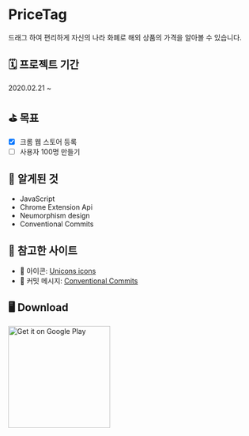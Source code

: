 # PriceTag

드래그 하여 편리하게 자신의 나라 화폐로 해외 상품의 가격을 알아볼 수 있습니다.

## 🗓 프로젝트 기간
2020.02.21 ~ 

## ⛳️ 목표
- [x] 크롬 웹 스토어 등록
- [ ] 사용자 100명 만들기

## 🔬 알게된 것
- JavaScript
- Chrome Extension Api
- Neumorphism design
- Conventional Commits

## 🔭 참고한 사이트
- 🚮 아이콘: [Unicons icons](https://iconscout.com/unicons)
- 💬 커밋 메시지: [Conventional Commits](https://www.conventionalcommits.org/ko/v1.0.0-beta.4/)

## 🖥 Download
<a href='https://chrome.google.com/webstore/detail/pricetag/cgpaenefnoalohncgpccibllnlhlmlag?utm_source=chrome-ntp-icon'><img alt='Get it on Google Play' src='https://developer.chrome.com/webstore/images/ChromeWebStore_Badge_v2_496x150.png' width="206px"/></a>

